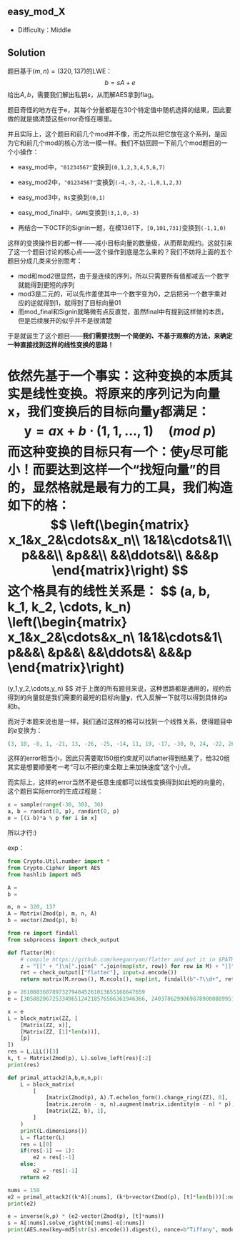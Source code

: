 ## easy_mod_X

+ Difficulty：Middle

## Solution

题目基于$(m,n)=(320,137)$的LWE：
$$
b = sA + e
$$
给出$A,b$，需要我们解出私钥$s$，从而解AES拿到flag。

题目奇怪的地方在于e，其每个分量都是在30个特定值中随机选择的结果，因此要做的就是搞清楚这些error奇怪在哪里。

并且实际上，这个题目和前几个mod并不像，而之所以把它放在这个系列，是因为它和前几个mod的核心方法一模一样。我们不妨回顾一下前几个mod题目的一个小操作：

+ easy_mod中，`"01234567"`变换到`(0,1,2,3,4,5,6,7)`
+ easy_mod2中，`"01234567"`变换到`(-4,-3,-2,-1,0,1,2,3)`
+ easy_mod3中，`Ns`变换到`(0,1)`
+ easy_mod_final中，`GAME`变换到`(3,1,0,-3)`

+ 再结合一下0CTF的Signin一题，在模1361下，`[0,101,731]`变换到`(-1,1,0)`

这样的变换操作目的都一样——减小目标向量的数量级，从而帮助规约。这就引来了这一个题目讨论的核心点——这个操作到底是怎么来的？我们不妨将上面的五个题目分成几类来分别思考：

+ mod和mod2很显然，由于是连续的序列，所以只需要所有值都减去一个数字就能得到更短的序列
+ mod3是二元的，可以先作差使其中一个数字变为0，之后把另一个数字乘对应的逆就得到1，就得到了目标向量01
+ 而mod_final和Signin就略微有点反直觉，虽然final中有提到这样做的本质，但是后续展开的似乎并不是很清楚

于是就诞生了这个题目——**我们需要找到一个简便的、不基于观察的方法，来确定一种直接找到这样的线性变换的思路！**

依然先基于一个事实：这种变换的本质其实是线性变换。将原来的序列记为向量$\textbf{x}$，我们变换后的目标向量$\textbf{y}$都满足：
$$
\textbf{y} = a\textbf{x} + b\cdot(1,1,...,1) \quad(mod\;p)
$$
而这种变换的目标只有一个：使$\textbf{y}$尽可能小！而要达到这样一个“找短向量”的目的，显然格就是最有力的工具，我们构造如下的格：
$$
\left(\begin{matrix}
x_1&x_2&\cdots&x_n\\
1&1&\cdots&1\\
p&&&\\
&p&&\\
&&\ddots&\\
&&&p
\end{matrix}\right)
$$
这个格具有的线性关系是：
$$
(a, b, k_1, k_2, \cdots, k_n)
\left(\begin{matrix}
x_1&x_2&\cdots&x_n\\
1&1&\cdots&1\\
p&&&\\
&p&&\\
&&\ddots&\\
&&&p
\end{matrix}\right)
=
(y_1,y_2,\cdots,y_n)
$$
对于上面的所有题目来说，这种思路都是通用的，规约后得到的向量就是我们需要的最短的目标向量$\textbf{y}$，代入反解一下就可以得到具体的a和b。

而对于本题来说也是一样，我们通过这样的格可以找到一个线性关系，使得题目中的$e$变换为：

```python
(3, 10, -8, 1, -21, 13, -26, -25, -14, 11, 19, -17, -30, 0, 24, -22, 26, 9, 12, -6, 8, -10, 15, 14, -29, 20, 23, -3, 7, 2)
```

这样的error相当小，因此只需要取150组约束就可以flatter得到结果了，给320组其实是想要顺便考一考“可以不把约束全取上来加快速度”这个小点。

而实际上，这样的error当然不是任意生成都可以线性变换得到如此短的向量的，这个题目实际error的生成过程是：

```python
x = sample(range(-30, 30), 30)
a, b = randint(0, p), randint(0, p)
e = [(i-b)*a % p for i in x]
```

所以才行:)

exp：

```python
from Crypto.Util.number import *
from Crypto.Cipher import AES
from hashlib import md5

A = 
b = 

m, n = 320, 137
A = Matrix(Zmod(p), m, n, A)
b = vector(Zmod(p), b)

from re import findall
from subprocess import check_output

def flatter(M):
    # compile https://github.com/keeganryan/flatter and put it in $PATH
    z = "[[" + "]\n[".join(" ".join(map(str, row)) for row in M) + "]]"
    ret = check_output(["flatter"], input=z.encode())
    return matrix(M.nrows(), M.ncols(), map(int, findall(b"-?\\d+", ret)))

p = 261088368789732794845261013655166647659
e = [30588206725334965124218576566361946366, 240378629906987890008899515210199268104, 73900925710927218655807121061998508862, 157139777808957554332353318136098888483, 243765215780142061395530407127372013475, 181095457676420403619327909683177178758, 168511590304599342147975740568964397279, 235779989157654444966538876611679250050, 192467270172062191434950332116042687554, 46558659970310197982201637597747473216, 62529113215285430840184698629133000066, 251750442402629677824521937643064776900, 160526363682111725718984210053271633854, 89871378955902451513790182093384035712, 137782738690828150087739365187540616262, 176496816927086958576967271084657160704, 11231167607205560879604623617803674145, 173110231053932787190336379167484415333, 113827058823365300800764773640462325987, 208437723417037424292933393147428214404, 105841832200877684371773243124769562562, 200452496794549807863941862631735450979, 54543886592797814411193168113440236641, 248363856529475506437891045725892031529, 227794762535166828537547346095986486625, 129797512068340533658747834671847852837, 70514339837773047269176229144825763491, 149154551186469937903361787620406125058, 38573433347822581553210107082054709791, 224408176662012657150916454178813741254]

x = e
L = block_matrix(ZZ, [
    [Matrix(ZZ, x)],
    [Matrix(ZZ, [1]*len(x))],
    [p]
])
res = L.LLL()[3]
k, t = Matrix(Zmod(p), L).solve_left(res)[:2]
print(res)

def primal_attack2(A,b,m,n,p):
    L = block_matrix(
        [
            [matrix(Zmod(p), A).T.echelon_form().change_ring(ZZ), 0],
            [matrix.zero(m - n, n).augment(matrix.identity(m - n) * p), 0],
            [matrix(ZZ, b), 1],
        ]
    )
    print(L.dimensions())
    L = flatter(L)
    res = L[0]
    if(res[-1] == 1):
        e2 = res[:-1]
    else:
        e2 = -res[:-1]
    return e2

nums = 150
e2 = primal_attack2((k*A)[:nums], (k*b+vector(Zmod(p), [t]*len(b)))[:nums], nums, n, p)
print(e2)

e = inverse(k,p) * (e2-vector(Zmod(p), [t]*nums))
s = A[:nums].solve_right(b[:nums]-e[:nums])
print(AES.new(key=md5(str(s).encode()).digest(), nonce=b"Tiffany", mode=AES.MODE_CTR).decrypt(bytes.fromhex("6736719094cf858ce777c0d90ab8768e6f8c9ceb43c2b2f91099a799422d376f6536f887dd8319fb16b2a6")))
```